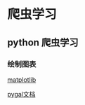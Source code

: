 # 爬虫学习
## python 爬虫学习






### 绘制图表
[matplotlib](http://matplotlib.org/index.html)

[pygal文档](http://pygal.org/en/stable/index.html)
